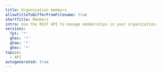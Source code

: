 ```yaml
---
title: Organization members
allowTitleToDifferFromFilename: true
shortTitle: Members
intro: Use the REST API to manage memberships in your organization.
versions:
  fpt: '*'
  ghes: '*'
  ghae: '*'
  ghec: '*'
topics:
  - API
autogenerated: true
---
```




<!-- Content after this section is automatically generated -->
